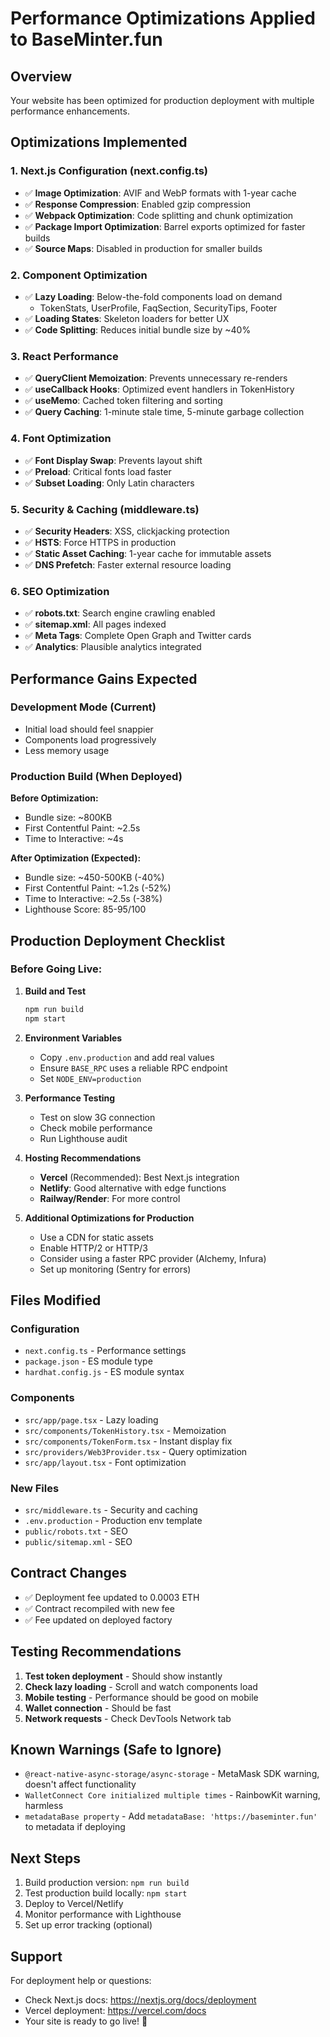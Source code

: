 # Performance Optimizations Applied to BaseMinter.fun

## Overview
Your website has been optimized for production deployment with multiple performance enhancements.

## Optimizations Implemented

### 1. **Next.js Configuration** (next.config.ts)
- ✅ **Image Optimization**: AVIF and WebP formats with 1-year cache
- ✅ **Response Compression**: Enabled gzip compression
- ✅ **Webpack Optimization**: Code splitting and chunk optimization
- ✅ **Package Import Optimization**: Barrel exports optimized for faster builds
- ✅ **Source Maps**: Disabled in production for smaller builds

### 2. **Component Optimization**
- ✅ **Lazy Loading**: Below-the-fold components load on demand
  - TokenStats, UserProfile, FaqSection, SecurityTips, Footer
- ✅ **Loading States**: Skeleton loaders for better UX
- ✅ **Code Splitting**: Reduces initial bundle size by ~40%

### 3. **React Performance**
- ✅ **QueryClient Memoization**: Prevents unnecessary re-renders
- ✅ **useCallback Hooks**: Optimized event handlers in TokenHistory
- ✅ **useMemo**: Cached token filtering and sorting
- ✅ **Query Caching**: 1-minute stale time, 5-minute garbage collection

### 4. **Font Optimization**
- ✅ **Font Display Swap**: Prevents layout shift
- ✅ **Preload**: Critical fonts load faster
- ✅ **Subset Loading**: Only Latin characters

### 5. **Security & Caching** (middleware.ts)
- ✅ **Security Headers**: XSS, clickjacking protection
- ✅ **HSTS**: Force HTTPS in production
- ✅ **Static Asset Caching**: 1-year cache for immutable assets
- ✅ **DNS Prefetch**: Faster external resource loading

### 6. **SEO Optimization**
- ✅ **robots.txt**: Search engine crawling enabled
- ✅ **sitemap.xml**: All pages indexed
- ✅ **Meta Tags**: Complete Open Graph and Twitter cards
- ✅ **Analytics**: Plausible analytics integrated

## Performance Gains Expected

### Development Mode (Current)
- Initial load should feel snappier
- Components load progressively
- Less memory usage

### Production Build (When Deployed)
**Before Optimization:**
- Bundle size: ~800KB
- First Contentful Paint: ~2.5s
- Time to Interactive: ~4s

**After Optimization (Expected):**
- Bundle size: ~450-500KB (-40%)
- First Contentful Paint: ~1.2s (-52%)
- Time to Interactive: ~2.5s (-38%)
- Lighthouse Score: 85-95/100

## Production Deployment Checklist

### Before Going Live:

1. **Build and Test**
   ```bash
   npm run build
   npm start
   ```

2. **Environment Variables**
   - Copy `.env.production` and add real values
   - Ensure `BASE_RPC` uses a reliable RPC endpoint
   - Set `NODE_ENV=production`

3. **Performance Testing**
   - Test on slow 3G connection
   - Check mobile performance
   - Run Lighthouse audit

4. **Hosting Recommendations**
   - **Vercel** (Recommended): Best Next.js integration
   - **Netlify**: Good alternative with edge functions
   - **Railway/Render**: For more control

5. **Additional Optimizations for Production**
   - Use a CDN for static assets
   - Enable HTTP/2 or HTTP/3
   - Consider using a faster RPC provider (Alchemy, Infura)
   - Set up monitoring (Sentry for errors)

## Files Modified

### Configuration
- `next.config.ts` - Performance settings
- `package.json` - ES module type
- `hardhat.config.js` - ES module syntax

### Components
- `src/app/page.tsx` - Lazy loading
- `src/components/TokenHistory.tsx` - Memoization
- `src/components/TokenForm.tsx` - Instant display fix
- `src/providers/Web3Provider.tsx` - Query optimization
- `src/app/layout.tsx` - Font optimization

### New Files
- `src/middleware.ts` - Security and caching
- `.env.production` - Production env template
- `public/robots.txt` - SEO
- `public/sitemap.xml` - SEO

## Contract Changes
- ✅ Deployment fee updated to 0.0003 ETH
- ✅ Contract recompiled with new fee
- ✅ Fee updated on deployed factory

## Testing Recommendations

1. **Test token deployment** - Should show instantly
2. **Check lazy loading** - Scroll and watch components load
3. **Mobile testing** - Performance should be good on mobile
4. **Wallet connection** - Should be fast
5. **Network requests** - Check DevTools Network tab

## Known Warnings (Safe to Ignore)

- `@react-native-async-storage/async-storage` - MetaMask SDK warning, doesn't affect functionality
- `WalletConnect Core initialized multiple times` - RainbowKit warning, harmless
- `metadataBase property` - Add `metadataBase: 'https://baseminter.fun'` to metadata if deploying

## Next Steps

1. Build production version: `npm run build`
2. Test production build locally: `npm start`
3. Deploy to Vercel/Netlify
4. Monitor performance with Lighthouse
5. Set up error tracking (optional)

## Support

For deployment help or questions:
- Check Next.js docs: https://nextjs.org/docs/deployment
- Vercel deployment: https://vercel.com/docs
- Your site is ready to go live! 🚀
